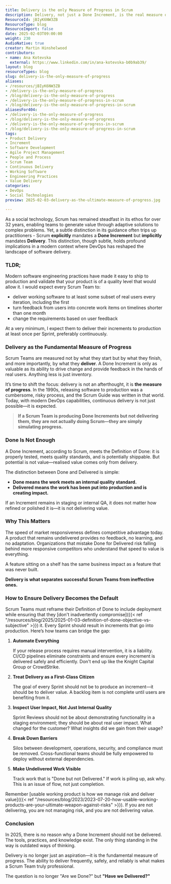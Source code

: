 ```yaml
---
title: Delivery is the only Measure of Progress in Scrum
description: Delivery, not just a Done Increment, is the real measure of progress in Scrum. In 2025, if you're not delivering every Sprint, you're not truly Agile.
ResourceId: jBIyK6NW3ZB
ResourceType: blog
ResourceImport: false
date: 2025-02-03T09:00:00
weight: 230
AudioNative: true
creator: Martin Hinshelwood
contributors:
- name: Ana Kotevska
  external: https://www.linkedin.com/in/ana-kotevska-b0b9ab39/
layout: blog
resourceTypes: blog
slug: delivery-is-the-only-measure-of-progress
aliases:
- /resources/jBIyK6NW3ZB
- /delivery-is-the-only-measure-of-progress
- /blog/delivery-is-the-only-measure-of-progress
- /delivery-is-the-only-measure-of-progress-in-scrum
- /blog/delivery-is-the-only-measure-of-progress-in-scrum
aliasesFor404:
- /delivery-is-the-only-measure-of-progress
- /blog/delivery-is-the-only-measure-of-progress
- /delivery-is-the-only-measure-of-progress-in-scrum
- /blog/delivery-is-the-only-measure-of-progress-in-scrum
tags:
- Product Delivery
- Increment
- Software Development
- Agile Project Management
- People and Process
- Scrum Team
- Continuous Delivery
- Working Software
- Engineering Practices
- Value Delivery
categories:
- DevOps
- Social Technologies
preview: 2025-02-03-delivery-as-the-ultimate-measure-of-progress.jpg

---
```

As a social technology, Scrum has remained steadfast in its ethos for over 32 years, enabling teams to generate value through adaptive solutions to complex problems. Yet, a subtle distinction in its guidance often trips up practitioners - Scrum **explicitly** mandates a **Done Increment** but **implicitly** mandates **Delivery**. This distinction, though subtle, holds profound implications in a modern context where DevOps has reshaped the landscape of software delivery.

### TLDR;

Modern software engineering practices have made it easy to ship to production and validate that your product is of a quality level that would allow it. I would expect every Scrum Team to:

- deliver working software to at least some subset of real users every iteration, including the first
- turn feedback from users into concrete work items on timelines shorter than one month
- change the requirements based on user feedback

At a very minimum, I expect them to deliver their increments to production at least once per Sprint, preferably continuously.

### Delivery as the Fundamental Measure of Progress

Scrum Teams are measured not by what they start but by what they finish, and more importantly, by what they **deliver**. A Done Increment is only as valuable as its ability to drive change and provide feedback in the hands of real users. Anything less is just inventory.

It’s time to shift the focus: delivery is not an afterthought, it is **the measure of progress**. In the 1990s, releasing software to production was a cumbersome, risky process, and the Scrum Guide was written in that world. Today, with modern DevOps capabilities, continuous delivery is not just possible—it is expected.

> **If a Scrum Team is producing Done Increments but not delivering them, they are not actually doing Scrum—they are simply simulating progress.**

### Done Is Not Enough

A Done Increment, according to Scrum, meets the Definition of Done: it is properly tested, meets quality standards, and is potentially shippable. But potential is not value—realised value comes only from delivery.

The distinction between Done and Delivered is simple:

- **Done means the work meets an internal quality standard.**
- **Delivered means the work has been put into production and is creating impact.**

If an Increment remains in staging or internal QA, it does not matter how refined or polished it is—it is not delivering value.

### Why This Matters

The speed of market responsiveness defines competitive advantage today. A product that remains undelivered provides no feedback, no learning, and no adaptation. Organizations that mistake Done for Delivered risk falling behind more responsive competitors who understand that speed to value is everything.

A feature sitting on a shelf has the same business impact as a feature that was never built.

**Delivery is what separates successful Scrum Teams from ineffective ones.**

### How to Ensure Delivery Becomes the Default

Scrum Teams must reframe their Definition of Done to include deployment while ensuring that they [don't inadvertently compromise]({{< ref "/resources/blog/2025/2025-01-03-definition-of-done-objective-vs-subjective" >}}) it. Every Sprint should result in increments that go into production. Here’s how teams can bridge the gap:

1. **Automate Everything**

   If your release process requires manual intervention, it is a liability. CI/CD pipelines eliminate constraints and ensure every increment is delivered safely and efficiently. Don't end up like the Knight Capital Group or CrowdStrike.

2. **Treat Delivery as a First-Class Citizen**

   The goal of every Sprint should not be to produce an increment—it should be to deliver value. A backlog item is not complete until users are benefiting from it.

3. **Inspect User Impact, Not Just Internal Quality**

   Sprint Reviews should not be about demonstrating functionality in a staging environment; they should be about real user impact. What changed for the customer? What insights did we gain from their usage?

4. **Break Down Barriers**

   Silos between development, operations, security, and compliance must be removed. Cross-functional teams should be fully empowered to deploy without external dependencies.

5. **Make Undelivered Work Visible**

   Track work that is "Done but not Delivered." If work is piling up, ask why. This is an issue of flow, not just completion.

Remember [usable working product is how we manage risk and deliver value]({{< ref "/resources/blog/2023/2023-07-20-how-usable-working-products-are-your-ultimate-weapon-against-risks" >}}). If you are not delivering, you are not managing risk, and you are not delivering value.

### Conclusion

In 2025, there is no reason why a Done Increment should not be delivered. The tools, practices, and knowledge exist. The only thing standing in the way is outdated ways of thinking.

Delivery is no longer just an aspiration—it is the fundamental measure of progress. The ability to deliver frequently, safely, and reliably is what makes a Scrum Team truly professional.

The question is no longer "Are we Done?" but **"Have we Delivered?"**
